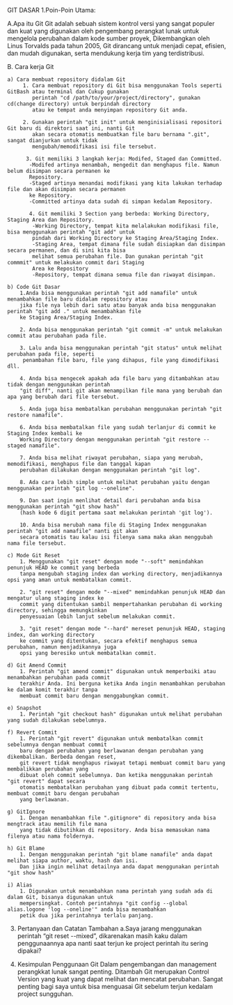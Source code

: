 GIT DASAR
1.Poin-Poin Utama:

A.Apa itu Git
    Git adalah sebuah sistem kontrol versi yang sangat populer dan kuat yang digunakan oleh pengembang perangkat lunak untuk mengelola perubahan dalam kode sumber proyek, Dikembangkan oleh Linus Torvalds pada tahun 2005, Git dirancang untuk menjadi cepat, efisien, dan mudah digunakan, serta mendukung kerja tim yang terdistribusi.
    
B. Cara kerja Git

    a) Cara membuat repository didalam Git
         1. Cara membuat repository di Git bisa menggunakan Tools seperti GitBash atau terminal dan Cukup gunakan
            perintah "cd /path/to/your/project/directory", gunakan cd(change directory) untuk berpindah directory 
            atau ke tempat anda menyimpan repository Git anda.
            
         2. Gunakan perintah "git init" untuk menginisialisasi repositori Git baru di direktori saat ini, nanti Git
            akan secara otomatis membuatkan file baru bernama ".git", sangat dianjurkan untuk tidak
            mengubah/memodifikasi isi file tersebut.
            
          3. Git memiliki 3 langkah kerja: Modifed, Staged dan Committed.
           -Modifed artinya menambah, mengedit dan menghapus file. Namun belum disimpan secara permanen ke 
           Repository.
           -Staged artinya menandai modifikasi yang kita lakukan terhadap file dan akan disimpan secara permanen 
           ke Repository.
           -Committed artinya data sudah di simpan kedalam Repository.
           
           4. Git memiliki 3 Section yang berbeda: Working Directory, Staging Area dan Repository.
            -Working Directory, tempat kita melalakukan modifikasi file, bisa menggunakan perintah "git add" untuk
            pindah dari Working Directory ke Staging Area/Staging Index.
            -Staging Area, tempat dimana file sudah disiapkan dan disimpan secara permanen, dan di sini kita bisa
            melihat semua perubahan file. Dan gunakan perintah "git commmit" untuk melakukan commit dari Staging 
            Area ke Repository
            -Repository, tempat dimana semua file dan riwayat disimpan.
            
    b) Code Git Dasar
        1.Anda bisa menggunakan perintah "git add namafile" untuk menambahkan file baru didalam repository atau 
        jika file nya lebih dari satu atau banyak anda bisa menggunakan perintah "git add ." untuk menambahkan file 
        ke Staging Area/Staging Index.
        
        2. Anda bisa menggunakan perintah "git commit -m" untuk melakukan commit atau perubahan pada file.
        
        3. Lalu anda bisa menggunakan perintah "git status" untuk melihat perubahan pada file, seperti 
         penambahan file baru, file yang dihapus, file yang dimodifikasi dll.
         
        4. Anda bisa mengecek apakah ada file baru yang ditambahkan atau tidak dengan menggunakan perintah
        "git diff", nanti git akan menampilkan file mana yang berubah dan apa yang berubah dari file tersebut.
        
        5. Anda juga bisa membatalkan perubahan menggunakan perintah "git restore namafile".
        
        6. Anda bisa membatalkan file yang sudah terlanjur di commit ke Staging Index kembali ke 
        Working Directory dengan menggunakan perintah "git restore --staged namafile".
        
        7. Anda bisa melihat riwayat perubahan, siapa yang merubah, memodifikasi, menghapus file dan tanggal kapan 
        perubahan dilakukan dengan menggunakan perintah "git log".
        
        8. Ada cara lebih simple untuk melihat perubahan yaitu dengan menggunakan perintah "git log --oneline".
        
        9. Dan saat ingin menlihat detail dari perubahan anda bisa menggunakan perintah "git show hash" 
        (hash kode 6 digit pertama saat melakukan perintah 'git log').
        
        10. Anda bisa merubah nama file di Staging Index menggunakan perintah "git add namafile" nanti git akan 
        secara otomatis tau kalau isi filenya sama maka akan menggubah nama file tersebut.
        
    c) Mode Git Reset
        1. Menggunakan "git reset" dengan mode "--soft" memindahkan penunjuk HEAD ke commit yang berbeda 
        tanpa mengubah staging index dan working directory, menjadikannya opsi yang aman untuk membatalkan commit.

        2. "git reset" dengan mode "--mixed" memindahkan penunjuk HEAD dan mengatur ulang staging index ke 
        commit yang ditentukan sambil mempertahankan perubahan di working directory, sehingga memungkinkan 
        penyesuaian lebih lanjut sebelum melakukan commit.

        3. "git reset" dengan mode "--hard" mereset penunjuk HEAD, staging index, dan working directory 
        ke commit yang ditentukan, secara efektif menghapus semua perubahan, namun menjadikannya juga
        opsi yang beresiko untuk membatalkan commit.
        
    d) Git Amend Commit
        1. Perintah "git amend commit" digunakan untuk memperbaiki atau menambahkan perubahan pada commit
        terakhir Anda. Ini berguna ketika Anda ingin menambahkan perubahan ke dalam komit terakhir tanpa 
        membuat commit baru dengan menggabungkan commit.
        
    e) Snapshot 
        1. Perintah "git checkout hash" digunakan untuk melihat perubahan yang sudah dilakukan sebelumnya.
        
    f) Revert Commit
        1. Perintah "git revert" digunakan untuk membatalkan commit sebelumnya dengan membuat commit
        baru dengan perubahan yang berlawanan dengan perubahan yang dikembalikan. Berbeda dengan reset,
        git revert tidak menghapus riwayat tetapi membuat commit baru yang membalikkan perubahan yang
        dibuat oleh commit sebelumnya. Dan ketika menggunakan perintah "git revert" dapat secara 
        otomatis membatalkan perubahan yang dibuat pada commit tertentu, membuat commit baru dengan perubahan
        yang berlawanan.
        
    g) GitIgnore
        1. Dengan menambahkan file ".gitignore" di repository anda bisa mengtrack atau memilih file mana 
        yang tidak dibutihkan di repository. Anda bisa memasukan nama filenya atau nama foldernya.
        
    h) Git Blame
        1. Dengan menggunakan perintah "git blame namafile" anda dapat melihat siapa author, waktu, hash dan isi.
        Dan jika ingin melihat detailnya anda dapat menggunakan perintah "git show hash"
        
    i) Alias 
        1. Digunakan untuk menambahkan nama perintah yang sudah ada di dalam Git, bisanya digunakan untuk
        mempersingkat. Contoh perintahnya "git config --global alias.logone 'log --oneline'" anda bisa menambahkan 
        petik dua jika perintahnya terlalu panjang.
        
3. Pertanyaan dan Catatan Tambahan
a.Saya jarang menggunakan perintah “git reset --mixed”, dikarenakan masih kaku dalam penggunaannya
apa nanti saat terjun ke project perintah itu sering dipakai?

4. Kesimpulan
Penggunaan Git Dalam pengembangan dan management perangkkat lunak sangat penting. Ditambah Git merupakan
Control Version yang kuat yang dapat melihat dan mencatat perubahan. Sangat penting bagi saya untuk bisa menguasai
Git sebelum terjun kedalam project sungguhan.
   
         
